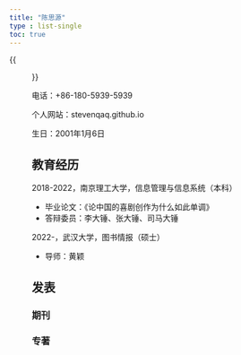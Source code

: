```yaml
---
title: "陈思源"
type : list-single
toc: true
---
```

{{<figure src="https://github.com/StevenQAQ/StevenQAQ.github.io/blob/gh-pages/cn/about/csy.png" title="This is me, which is me (我就是我，不一样的烟火)" width="450">}}

电话：+86-180-5939-5939

个人网站：stevenqaq.github.io

生日：2001年1月6日

## 教育经历

2018-2022，南京理工大学，信息管理与信息系统（本科）
   - 毕业论文：《论中国的喜剧创作为什么如此单调》
   - 答辩委员：李大锤、张大锤、司马大锤

2022-，武汉大学，图书情报（硕士）
  
   - 导师：黄颖

## 发表
### 期刊


### 专著











